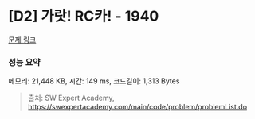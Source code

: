 # [D2] 가랏! RC카! - 1940 

[문제 링크](https://swexpertacademy.com/main/code/problem/problemDetail.do?contestProbId=AV5PjMgaALgDFAUq) 

### 성능 요약

메모리: 21,448 KB, 시간: 149 ms, 코드길이: 1,313 Bytes



> 출처: SW Expert Academy, https://swexpertacademy.com/main/code/problem/problemList.do
